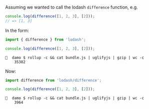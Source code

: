 Assuming we wanted to call the lodash `difference` function, e.g.

```js
console.log(difference([1, 2, 3], [2]));
// => [1, 3]
```

In the form:

```js
import { difference } from 'lodash';

console.log(difference([1, 2, 3], [2]));
```

```
👤  damo $ rollup -c && cat bundle.js | uglifyjs | gzip | wc -c
    35382
```

Now:

```js
import difference from 'lodash/difference';

console.log(difference([1, 2, 3], [2]));
```

```
👤  damo $ rollup -c && cat bundle.js | uglifyjs | gzip | wc -c
    3964
```

